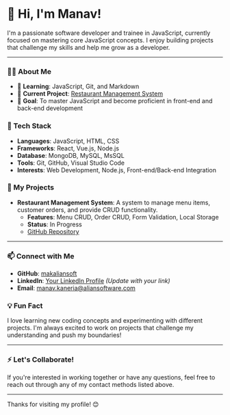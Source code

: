 # 👋 Hi, I'm Manav!

I'm a passionate software developer and trainee in JavaScript, currently focused on mastering core JavaScript concepts. I enjoy building projects that challenge my skills and help me grow as a developer.

---

### 🧑‍💻 About Me
- 🌱 **Learning**: JavaScript, Git, and Markdown
- 🎯 **Current Project**: [Restaurant Management System](https://github.com/makaliansoft/restaurant-management-system)
- 💼 **Goal**: To master JavaScript and become proficient in front-end and back-end development

### 🔨 Tech Stack
- **Languages**: JavaScript, HTML, CSS
- **Frameworks**: React, Vue.js, Node.js
- **Database**: MongoDB, MySQL, MsSQL
- **Tools**: Git, GitHub, Visual Studio Code
- **Interests**: Web Development, Node.js, Front-end/Back-end Integration

### 🚀 My Projects
- **Restaurant Management System**: A system to manage menu items, customer orders, and provide CRUD functionality.
  - **Features**: Menu CRUD, Order CRUD, Form Validation, Local Storage
  - **Status**: In Progress
  - [GitHub Repository](https://github.com/makaliansoft/restaurant-management-system)

---

### 📫 Connect with Me
- **GitHub**: [makaliansoft](https://github.com/makaliansoft)
- **LinkedIn**: [Your LinkedIn Profile](https://www.linkedin.com/) _(Update with your link)_
- **Email**: manav.kaneria@aliansoftware.com

### 💡 Fun Fact
I love learning new coding concepts and experimenting with different projects. I'm always excited to work on projects that challenge my understanding and push my boundaries!

---

### ⚡ Let's Collaborate!
If you're interested in working together or have any questions, feel free to reach out through any of my contact methods listed above.

---

Thanks for visiting my profile! 😊
